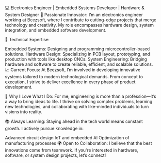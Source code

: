 💻 Electronics Engineer | Embedded Systems Developer | Hardware & System Designer
🚀 Passionate Innovator: I’m an electronics engineer working at Beezsoft, where I contribute to cutting-edge projects that merge technology and creativity. My role encompasses hardware design, system integration, and embedded software development.

🔧 Technical Expertise:

Embedded Systems: Designing and programming microcontroller-based solutions.
Hardware Design: Specializing in PCB layout, prototyping, and production with tools like desktop CNCs.
System Engineering: Bridging hardware and software to create reliable, efficient, and scalable solutions.
📈 Current Focus:
At Beezsoft, I’m involved in developing innovative systems tailored to modern technological demands. From concept to execution, I strive to deliver excellence in every phase of product development.

🌟 Why I Love What I Do:
For me, engineering is more than a profession—it’s a way to bring ideas to life. I thrive on solving complex problems, learning new technologies, and collaborating with like-minded individuals to turn visions into reality.

📚 Always Learning:
Staying ahead in the tech world means constant growth. I actively pursue knowledge in:

Advanced circuit design
IoT and embedded AI
Optimization of manufacturing processes
🌍 Open to Collaboration:
I believe that the best innovations come from teamwork. If you're interested in hardware, software, or system design projects, let’s connect!

